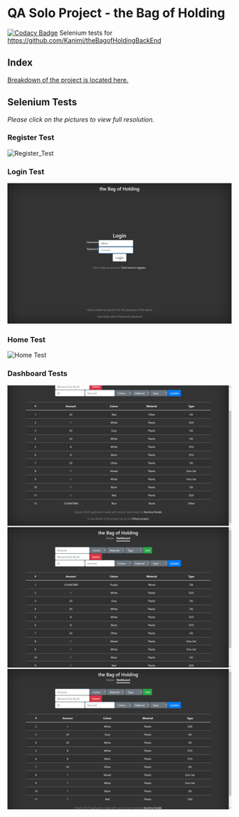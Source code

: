 # QA Solo Project - the Bag of Holding
[![Codacy Badge](https://api.codacy.com/project/badge/Grade/ee9b02858d764b15adcb8dc2d62d2c36)](https://www.codacy.com/manual/Kanimi/theBagofHoldingSelenium?utm_source=github.com&amp;utm_medium=referral&amp;utm_content=Kanimi/theBagofHoldingSelenium&amp;utm_campaign=Badge_Grade)
Selenium tests for <https://github.com/Kanimi/theBagofHoldingBackEnd>

## Index

[Breakdown of the project is located here.](https://github.com/Kanimi/theBagofHolding)

## Selenium Tests

*Please click on the pictures to view full resolution.*

### Register Test
![Register_Test](src/test/java/screenshots/registerFormTest.png "Register Test")

### Login Test
![Login Test](src/test/java/screenshots/loginFormTest.png "Login Test")

### Home Test
![Home Test](src/test/java/screenshots/Home_Test.png "Home Test")

### Dashboard Tests
![Add Test](src/test/java/screenshots/addDiceTest.png "Add Dice Test")
![Update_Test](src/test/java/screenshots/updateDiceTest.png "Update Dice Test")
![Delete_Test](src/test/java/screenshots/deleteDiceTest.png "Delete Dice Test")